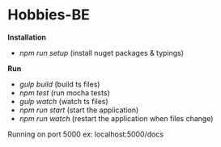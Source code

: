 # Hobbies-BE

**Installation**

* *npm run setup* (install nuget packages & typings)

**Run**

* *gulp build* (build ts files)
* *npm test* (run mocha tests)
* *gulp watch* (watch ts files)
* *npm run start* (start the application)
* *npm run watch* (restart the application when files change)


Running on port 5000 ex: localhost:5000/docs
